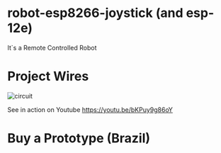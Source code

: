 # robot-esp8266-joystick (and esp-12e)

It`s a Remote Controlled Robot

# Project Wires
![circuit](https://user-images.githubusercontent.com/388778/111096709-e6a4b880-851e-11eb-87f7-494bcd639b42.png)

See in action on Youtube
https://youtu.be/bKPuy9g86oY


# Buy a Prototype (Brazil)
